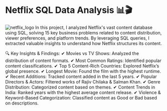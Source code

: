 # Netflix SQL Data Analysis 📊🎬
![netflix_logo](https://github.com/tanvirfau/Store_Sales_Data_Analysis/blob/main/dashboard_img.png)
In this project, I analyzed Netflix's vast content database using SQL, solving 15 key business problems related to content distribution, viewer preferences, and platform trends. By leveraging SQL queries, I extracted valuable insights to understand how Netflix structures its content.

🔍 Key Insights & Findings:
✔ Movies vs TV Shows: Analyzed the distribution of content formats.
✔ Most Common Ratings: Identified popular content classifications.
✔ Top 5 Content-Rich Countries: Explored Netflix’s global presence.
✔ Longest Movie: Found the film with the highest runtime.
✔ Recent Additions: Tracked content added in the last 5 years.
✔ Popular Directors & Actors: Filtered works of Rajiv Chilaka & Salman Khan.
✔ Genre Distribution: Categorized content based on themes.
✔ Content Trends in India: Ranked years with the highest average content release.
✔ Violence & Keyword-Based Categorization: Classified content as Good or Bad based on descriptions.
